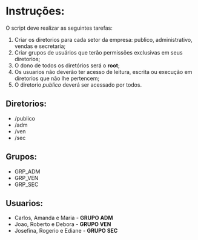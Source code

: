 # Instruções:

O script deve realizar as seguintes tarefas:
1. Criar os diretorios para cada setor da empresa: publico, administrativo, vendas e secretaria;
2. Criar grupos de usuários que terão permissões exclusivas em seus diretorios;
3. O dono de todos os diretórios será o **root**;
4. Os usuarios não deverão ter acesso de leitura, escrita ou execução em diretorios que não lhe pertencem;
5. O diretorio *publico* deverá ser acessado por todos.


## Diretorios:

* /publico
* /adm
* /ven
* /sec

## Grupos:

* GRP_ADM
* GRP_VEN
* GRP_SEC

## Usuarios:

* Carlos, Amanda e Maria - **GRUPO ADM**
* Joao, Roberto e Debora - **GRUPO VEN**
* Josefina, Rogerio e Ediane - **GRUPO SEC**
